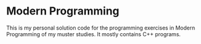 # Modern Programming
This is my personal solution code for the programming exercises in Modern Programming of my muster studies. It mostly contains C++ programs.
